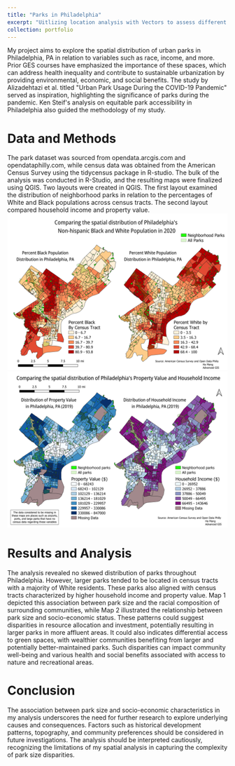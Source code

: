 ```yaml
---
title: "Parks in Philadelphia"
excerpt: "Uitlizing location analysis with Vectors to assess different variables for Baltimore City. <br/><img src='/images/Race_small.png'>"
collection: portfolio
---
```

My project aims to explore the spatial distribution of urban parks in Philadelphia, PA in relation to variables such as race, income, and more. Prior GES courses have emphasized the importance of these spaces, which can address health inequality and contribute to sustainable urbanization by providing environmental, economic, and social benefits. The study by Alizadehtazi et al. titled "Urban Park Usage During the COVID-19 Pandemic" served as inspiration, highlighting the significance of parks during the pandemic. Ken Steif's analysis on equitable park accessibility in Philadelphia also guided the methodology of my study. 

Data and Methods
======
The park dataset was sourced from opendata.arcgis.com and opendataphilly.com, while census data was obtained from the American Census Survey using the tidycensus package in R-studio. The bulk of the analysis was conducted in R-Studio, and the resulting maps were finalized using QGIS. Two layouts were created in QGIS. The first layout examined the distribution of neighborhood parks in relation to the percentages of White and Black populations across census tracts. The second layout compared household income and property value.
![Race Context](/images/Race_Phil_Correct.png)
![Economic Context](/images/IncProp.png)

Results and Analysis 
======
The analysis revealed no skewed distribution of parks throughout Philadelphia. However, larger parks tended to be located in census tracts with a majority of White residents. These parks also aligned with census tracts characterized by higher household income and property value. Map 1 depicted this association between park size and the racial composition of surrounding communities, while Map 2 illustrated the relationship between park size and socio-economic status. These patterns could suggest disparities in resource allocation and investment, potentially resulting in larger parks in more affluent areas. It could also indicates differential access to green spaces, with wealthier communities benefiting from larger and potentially better-maintained parks. Such disparities can impact community well-being and various health and social benefits associated with access to nature and recreational areas.

Conclusion
======
The association between park size and socio-economic characteristics in my analysis underscores the need for further research to explore underlying causes and consequences. Factors such as historical development patterns, topography, and community preferences should be considered in future investigations. The analysis should be interpreted cautiously, recognizing the limitations of my spatial analysis in capturing the complexity of park size disparities.



